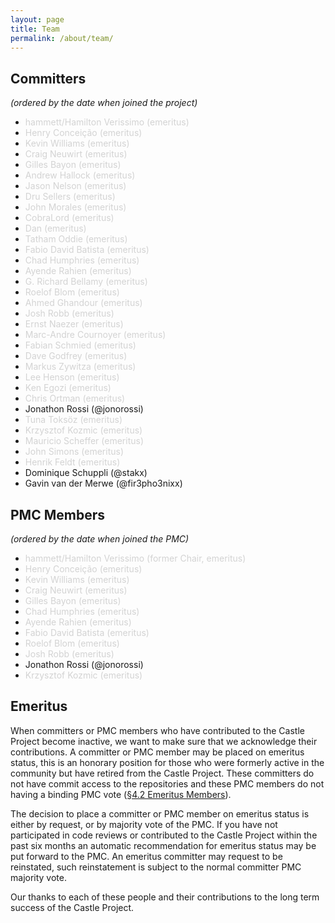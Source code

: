 ```yaml
---
layout: page
title: Team
permalink: /about/team/
---
```


## Committers
*(ordered by the date when joined the project)*

* <span style="color: lightgray">hammett/Hamilton Verissimo (emeritus)</span>
* <span style="color: lightgray">Henry Conceição (emeritus)</span>
* <span style="color: lightgray">Kevin Williams (emeritus)</span>
* <span style="color: lightgray">Craig Neuwirt (emeritus)</span>
* <span style="color: lightgray">Gilles Bayon (emeritus)</span>
* <span style="color: lightgray">Andrew Hallock (emeritus)</span>
* <span style="color: lightgray">Jason Nelson (emeritus)</span>
* <span style="color: lightgray">Dru Sellers (emeritus)</span>
* <span style="color: lightgray">John Morales (emeritus)</span>
* <span style="color: lightgray">CobraLord (emeritus)</span>
* <span style="color: lightgray">Dan (emeritus)</span>
* <span style="color: lightgray">Tatham Oddie (emeritus)</span>
* <span style="color: lightgray">Fabio David Batista (emeritus)</span>
* <span style="color: lightgray">Chad Humphries (emeritus)</span>
* <span style="color: lightgray">Ayende Rahien (emeritus)</span>
* <span style="color: lightgray">G. Richard Bellamy (emeritus)</span>
* <span style="color: lightgray">Roelof Blom (emeritus)</span>
* <span style="color: lightgray">Ahmed Ghandour (emeritus)</span>
* <span style="color: lightgray">Josh Robb (emeritus)</span>
* <span style="color: lightgray">Ernst Naezer (emeritus)</span>
* <span style="color: lightgray">Marc-Andre Cournoyer (emeritus)</span>
* <span style="color: lightgray">Fabian Schmied (emeritus)</span>
* <span style="color: lightgray">Dave Godfrey (emeritus)</span>
* <span style="color: lightgray">Markus Zywitza (emeritus)</span>
* <span style="color: lightgray">Lee Henson (emeritus)</span>
* <span style="color: lightgray">Ken Egozi (emeritus)</span>
* <span style="color: lightgray">Chris Ortman (emeritus)</span>
* Jonathon Rossi (@jonorossi)
* <span style="color: lightgray">Tuna Toksöz (emeritus)</span>
* <span style="color: lightgray">Krzysztof Kozmic (emeritus)</span>
* <span style="color: lightgray">Mauricio Scheffer (emeritus)</span>
* <span style="color: lightgray">John Simons (emeritus)</span>
* <span style="color: lightgray">Henrik Feldt (emeritus)</span>
* Dominique Schuppli (@stakx)
* Gavin van der Merwe (@fir3pho3nixx)


## PMC Members
*(ordered by the date when joined the PMC)*

* <span style="color: lightgray">hammett/Hamilton Verissimo (former Chair, emeritus)</span>
* <span style="color: lightgray">Henry Conceição (emeritus)</span>
* <span style="color: lightgray">Kevin Williams (emeritus)</span>
* <span style="color: lightgray">Craig Neuwirt (emeritus)</span>
* <span style="color: lightgray">Gilles Bayon (emeritus)</span>
* <span style="color: lightgray">Chad Humphries (emeritus)</span>
* <span style="color: lightgray">Ayende Rahien (emeritus)</span>
* <span style="color: lightgray">Fabio David Batista (emeritus)</span>
* <span style="color: lightgray">Roelof Blom (emeritus)</span>
* <span style="color: lightgray">Josh Robb (emeritus)</span>
* Jonathon Rossi (@jonorossi)
* <span style="color: lightgray">Krzysztof Kozmic (emeritus)</span>

## Emeritus
When committers or PMC members who have contributed to the Castle Project become inactive, we want to make sure that we acknowledge their contributions. A committer or PMC member may be placed on emeritus status, this is an honorary position for those who were formerly active in the community but have retired from the Castle Project. These committers do not have commit access to the repositories and these PMC members do not having a binding PMC vote ([&sect;4.2 Emeritus Members](https://www.apache.org/foundation/bylaws.html)).

The decision to place a committer or PMC member on emeritus status is either by request, or by majority vote of the PMC. If you have not participated in code reviews or contributed to the Castle Project within the past six months an automatic recommendation for emeritus status may be put forward to the PMC. An emeritus committer may request to be reinstated, such reinstatement is subject to the normal committer PMC majority vote.

Our thanks to each of these people and their contributions to the long term success of the Castle Project.
